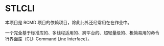 # STLCLI

本项目是 RCMD 项目的依赖项目，除此此外还经常用在在作业中。

一个完全基于标准库的、多线程适用的、跨平台的、超轻量级的、极简易用的命令行界面库（CLI: Command Line Interface）。
